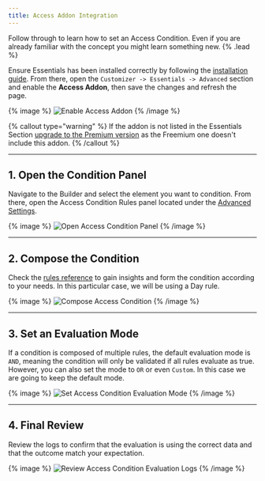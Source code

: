 ```yaml
---
title: Access Addon Integration
---
```


Follow through to learn how to set an Access Condition. Even if you are already familiar with the concept you might learn something new. {% .lead %}

Ensure Essentials has been installed correctly by following the [installation guide](/essentials-for-yootheme-pro/integration#installation). From there, open the `Customizer -> Essentials -> Advanced` section and enable the **Access Addon**, then save the changes and refresh the page.

{% image %}
![Enable Access Addon](/assets/ytp/access/integration/enable-addon.gif)
{% /image %}

{% callout type="warning" %}
If the addon is not listed in the Essentials Section [upgrade to the Premium version](/essentials-for-yootheme-pro/integration#upgrade-to-premium) as the Freemium one doesn't include this addon.
{% /callout %}

---

## 1. Open the Condition Panel

Navigate to the Builder and select the element you want to condition. From there, open the Access Condition Rules panel located under the [Advanced Settings](https://yootheme.com/support/yootheme-pro/joomla/elements).

{% image %}
![Open Access Condition Panel](/assets/ytp/access/integration/open-condition-panel.gif)
{% /image %}

---

## 2. Compose the Condition

Check the [rules reference](../rules) to gain insights and form the condition according to your needs. In this particular case, we will be using a Day rule.

{% image %}
![Compose Access Condition](/assets/ytp/access/integration/compose-condition.gif)
{% /image %}

---

## 3. Set an Evaluation Mode

If a condition is composed of multiple rules, the default evaluation mode is `AND`, meaning the condition will only be validated if all rules evaluate as true. However, you can also set the mode to `OR` or even `Custom`. In this case we are going to keep the default mode.

{% image %}
![Set Access Condition Evaluation Mode](/assets/ytp/access/integration/set-evaluation-mode.gif)
{% /image %}

---

## 4. Final Review

Review the logs to confirm that the evaluation is using the correct data and that the outcome match your expectation.

{% image %}
![Review Access Condition Evaluation Logs](/assets/ytp/access/integration/review-evaluation-logs.gif)
{% /image %}
